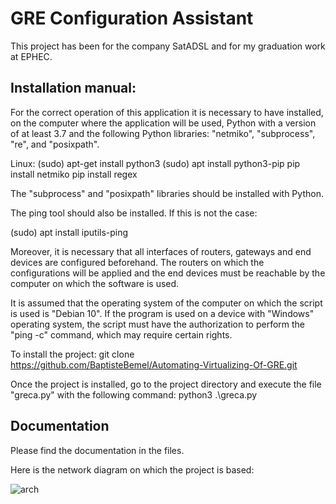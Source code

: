 # GRE Configuration Assistant

This project has been for the company SatADSL and for my graduation work at EPHEC.

## Installation manual:

For the correct operation of this application it is necessary to have installed, on the computer where the application will be used, Python with a version of at least 3.7 and the following Python libraries: "netmiko", "subprocess", "re", and "posixpath". 

Linux:
(sudo) apt-get install python3
(sudo) apt install python3-pip
pip install netmiko
pip install regex

The "subprocess" and "posixpath" libraries should be installed with Python.

The ping tool should also be installed. If this is not the case:

(sudo) apt install iputils-ping

Moreover, it is necessary that all interfaces of routers, gateways and end devices are configured beforehand. The routers on which the configurations will be applied and the end devices must be reachable by the computer on which the software is used.

It is assumed that the operating system of the computer on which the script is used is "Debian 10". If the program is used on a device with "Windows" operating system, the script must have the authorization to perform the "ping -c" command, which may require certain rights.

To install the project:
git clone https://github.com/BaptisteBemel/Automating-Virtualizing-Of-GRE.git

Once the project is installed, go to the project directory and execute the file "greca.py" with the following command:
python3 .\greca.py

## Documentation

Please find the documentation in the files. 

Here is the network diagram on which the project is based:

![arch](https://user-images.githubusercontent.com/63234160/186002472-ea36f46d-9293-48d4-b0d8-84e7d17719a2.png)
